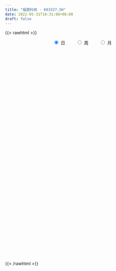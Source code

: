 ```yaml
---
title: "福蓉科技 - 603327.SH"
date: 2022-05-31T16:31:08+08:00
draft: false
---
```

{{< rawhtml >}}
    <div style="text-align: center">
        <label style="padding: 1rem;"><input style="margin-right: .5rem" type="radio" name="period" value="D" checked onclick="period_change(this)">日</label>
        <label style="padding: 1rem;"><input style="margin-right: .5rem" type="radio" name="period" value="W" onclick="period_change(this)">周</label>
        <label style="padding: 1rem;"><input style="margin-right: .5rem" type="radio" name="period" value="M" onclick="period_change(this)">月</label>
    </div>
    <div id="chart" style="height: 700px;"></div> 
    <script type="text/javascript">
        const D_v = [21353.65,15414.07,8051.07,9857.23,9819.0,14127.6,10720.0,7884.0,16680.49,10369.0,8623.0,7929.19,13516.77,10295.57,11871.5,10275.51,12721.4,11514.16,7608.8,9443.61,13171.27,12712.29,9646.25,14845.11,15224.52,17046.46,8326.01,13497.0,8322.0,11920.15,10239.54,8425.12,7919.4,6870.71,7694.0,10391.2,12201.43,16031.77,11143.05,14335.55,8197.5,10899.2,6323.5,9169.0,7304.8,10511.8,9928.0,24710.68,17674.12,12022.49,22539.0,40070.71,26735.45,16909.02,15633.3,29806.78,33204.73,27335.13,18130.0,13854.09,12484.71,17376.21,17618.0,9139.01,9916.0,16870.7,61222.13,63607.34,37564.98,35720.25,22892.0,20199.87,73213.58,38846.49,29296.07,44106.57,46552.81,34950.45,30790.3,41466.29,29833.12,19287.72,30404.69,19969.15,19787.9,18002.0,8318.55,10581.04,24588.59,14269.28,12637.25,13178.65,7721.9,10148.35,6224.0,10055.91,9107.0,4579.0,5407.16,5988.0,5606.74,5708.37,5753.0,4898.74,9872.54,4767.76,19030.68,11728.02,10285.07,9846.63,11083.17,5891.2,6866.0,10101.02,7232.49,8080.49,9849.96,9478.11,13475.68,21436.63,10766.63,9723.01,12860.0,42892.85,58987.53,28045.12,27422.43,23057.91,17146.75,12676.0,16781.41,17539.34,43352.85,24260.79,45847.34,24749.7,33639.84,17598.0,16135.34,16626.09,11920.57,43541.34,59713.85,31073.58,19523.0,10915.0,18486.48,16100.84,18189.0,10889.85,14107.82,10260.64,9354.0,54730.21,56118.94,23871.16,23314.17,15905.75,16470.94,9920.2,11747.24,9495.04,14340.0,11586.8,16326.09,13158.0,19060.93,9621.74,7059.33,13224.34,6095.0,9162.0,7082.0,8688.74,5390.0,5915.0,5075.01,6111.74,9906.71,6982.0,6572.0,5646.0,3858.17,7111.0,7504.0,6771.0,9135.84,6218.0,5225.0,5792.01,3650.0,5163.0,6056.64,7832.0,8231.0,8999.0,6296.0,5880.0,4862.0,12893.45,8454.66,8725.0,5723.23,5814.27,5566.82,5252.45,6110.0,6755.0,8155.0,6388.84,32952.66,30460.86,19834.79,9172.22,12676.0,11012.0,14299.65,10028.28,8003.0,9276.0,7458.0,7670.65,13423.25,11974.22,48588.26,113052.57,60202.93,56538.86,41802.67,27702.0,34859.13,31707.74,31128.0,17065.72,23737.72,22285.0,14873.24,15242.4,16136.0,10770.65,21993.05,32319.0,47877.79,52994.34,52308.81,53530.76,27119.0,19537.54,31898.03,30168.8]
const D_histogram = [0.0,-0.0153162393,-0.0202492902,-0.0190077854,-0.0107270648,0.0085760032,0.0197163336,0.0251114863,0.0489017982,0.0522307764,0.0545667881,0.0439082452,0.0581106383,0.0653204201,0.0727259545,0.0675748592,0.0285042816,0.0084474053,-0.0095088931,-0.0143366156,0.002113685,0.0227371724,0.021230857,0.0339643561,0.0478582294,0.0361149188,0.022237718,-0.0222944844,-0.0402593711,-0.0832967056,-0.1185431973,-0.1199852576,-0.1177592352,-0.1003188916,-0.0912588799,-0.0787839684,-0.0518795219,-0.0165848774,-0.0040090649,-0.0190866162,-0.0353466285,-0.0539675522,-0.0563765142,-0.0400730613,-0.0313114709,-0.0404284386,-0.0435886763,-0.0165850968,-0.0358708561,-0.0275557605,0.0193839361,0.0893043012,0.1072183099,0.1207084131,0.1061926935,0.1276110311,0.1446114379,0.1454966272,0.1307976778,0.1106323809,0.0821022382,0.0758028839,0.0325406785,0.0059570054,-0.0126219639,-0.0634716298,0.000364909,0.0338199117,0.0617177465,0.0430478568,0.02478876,0.0166222866,0.0764368457,0.0830151934,0.0850481842,0.1196697104,0.167524017,0.1614315238,0.1221158415,0.1409785477,0.1235204242,0.1056287697,0.0268975899,-0.031655698,-0.0954800934,-0.1481959153,-0.1717025803,-0.1727252021,-0.2166438754,-0.2610403625,-0.2900505002,-0.3168075787,-0.3164152289,-0.2817129442,-0.2413609898,-0.2328564995,-0.2174250562,-0.192859906,-0.1710762238,-0.1466825182,-0.1081956303,-0.0830680076,-0.0712706762,-0.0510537392,-0.0482010056,-0.0352116744,-0.0764581919,-0.1212824423,-0.1063725305,-0.0673250935,-0.0367402128,-0.0053209503,0.0243481878,0.0583295251,0.071401357,0.0992374795,0.1237931727,0.1472760633,0.1691580346,0.2057347156,0.2095684832,0.216451718,0.2039704794,0.2810114468,0.3054613097,0.2962465302,0.2861609056,0.2434971068,0.2031552963,0.152518906,0.1226257833,0.1057453434,0.0925594734,0.0457934833,0.0498885559,0.0083146074,0.0226014119,0.0277041918,0.0171473138,0.0043095354,-0.0016365923,0.0270465712,0.0720403801,0.0800621767,0.0509059289,0.0368738421,0.0080839397,-0.0265505564,-0.0833938715,-0.0992950442,-0.0954945391,-0.0959195741,-0.0808832486,0.0013141523,0.0555627017,0.0574141833,0.0472561106,0.0197846526,0.0122126313,-0.0080447712,-0.0185802701,-0.0396584011,-0.0629582263,-0.0658640042,-0.0990807566,-0.1206107899,-0.1755319357,-0.1976868996,-0.2040744536,-0.2546625183,-0.2620755458,-0.2873900881,-0.2772705381,-0.2231421077,-0.1667330384,-0.1127479003,-0.0749804065,-0.0651411727,-0.0642396773,-0.0726700857,-0.0499659164,-0.0464759263,-0.0289407924,0.0035642499,0.0022585676,0.0238584643,0.0145942658,0.0228135,0.0300209691,0.0323189724,0.0351747508,0.0298539606,0.0240863735,-0.011069934,-0.0615019863,-0.0919212539,-0.0869329311,-0.0642824116,-0.0698930326,-0.1253107792,-0.1302602423,-0.103658991,-0.0705659412,-0.0375306227,-0.0176648945,0.0095378496,0.0239371258,0.0339692814,0.0381081788,0.0293149992,0.0836479892,0.1413231784,0.163286122,0.1728290055,0.1800748364,0.1627544714,0.136955269,0.1253891061,0.0815829854,0.0745631197,0.0595275592,0.0477785498,0.069228971,0.0731916539,0.1615453078,0.2601413269,0.2055950113,0.0676636888,-0.01143258,-0.0826649479,-0.0742082396,-0.0154399646,0.0303356049,0.0565643535,0.0939265463,0.0965273493,0.092300282,0.0882720933,0.0703386462,0.0463839673,0.0491614477,0.0818381881,0.1288030044,0.2183438368,0.2425869404,0.2751330553,0.2639632372,0.2292060939,0.1969189078,0.1450873904]
const D_fast = [0.0,-0.0191452991,-0.0291406726,-0.0326511142,-0.0270521597,-0.005605091,0.0104643229,0.0221373471,0.0581531086,0.0745397809,0.0905174896,0.090836008,0.1195660607,0.1431059475,0.1686929705,0.18043559,0.1484910829,0.1305460578,0.1102125361,0.1018006598,0.1187793816,0.1450871621,0.148888561,0.1701131491,0.1959715797,0.1932569988,0.1849392275,0.134833404,0.1068036745,0.0429421636,-0.0219401274,-0.0533785021,-0.0805922885,-0.0882316678,-0.1019863761,-0.1092074567,-0.0952728906,-0.0641244655,-0.0525509192,-0.0724001245,-0.097496794,-0.1296096057,-0.1461126963,-0.1398275087,-0.1388937861,-0.1581178634,-0.1721752702,-0.1493179648,-0.1775714382,-0.1761452827,-0.1243596021,-0.0321131617,0.0126054244,0.056272631,0.0683050848,0.1216261801,0.1747794464,0.2120387925,0.2300392625,0.2375320609,0.2295274777,0.2421788444,0.2070518087,0.1819573869,0.1602229266,0.0935053532,0.1574331193,0.1993430999,0.2426703713,0.2347624458,0.222700539,0.2186896372,0.2976134078,0.3249455538,0.3482405907,0.4127795445,0.5025148554,0.536780243,0.5279935212,0.5821008643,0.5955228468,0.6040383848,0.5320316024,0.46556439,0.3778699713,0.2881051706,0.2216728605,0.1774689381,0.079389296,-0.0302672817,-0.1317900445,-0.2377490177,-0.3164604751,-0.3521864264,-0.3721747195,-0.4218843541,-0.4608091749,-0.4844590011,-0.5054443749,-0.5177212989,-0.5062833185,-0.5019226978,-0.5079430354,-0.5004895331,-0.5096870509,-0.5055006384,-0.5658617039,-0.6410065648,-0.6526897856,-0.630473622,-0.6090737945,-0.5789847695,-0.5432285845,-0.494664866,-0.4637426948,-0.4110972024,-0.355593216,-0.2952913096,-0.2311198296,-0.1431094698,-0.0868835813,-0.0258874171,0.0126239642,0.1599177933,0.2607329837,0.3255798367,0.3870344385,0.4052449164,0.41569193,0.4031852662,0.4039485893,0.4135044852,0.4234584836,0.3881408644,0.4047080759,0.3652127792,0.3851499367,0.3971787646,0.390908715,0.3791483204,0.3727930447,0.4082378509,0.471241755,0.4992790957,0.4828493302,0.4780357039,0.4512667863,0.4099946511,0.3323028682,0.2915779344,0.2715048047,0.2470998762,0.2419153895,0.3244413286,0.3925805534,0.4087855808,0.4104415358,0.3879162409,0.3833973775,0.3611287822,0.3459482157,0.3149554845,0.2759161027,0.2565443237,0.1985573821,0.1468746514,0.0480705217,-0.0235061671,-0.0809123345,-0.1951660288,-0.2680979428,-0.3652600071,-0.4244580916,-0.4261151881,-0.4113893784,-0.3855912154,-0.3665688232,-0.3730148826,-0.3881733066,-0.4147712364,-0.4045585462,-0.4126875377,-0.4023876018,-0.3689914971,-0.3697325375,-0.3421680246,-0.3477836567,-0.3338610476,-0.3191483362,-0.3087705898,-0.2971211237,-0.2949784237,-0.2947244175,-0.3326482084,-0.3984557574,-0.4518553384,-0.4686002484,-0.4620203318,-0.485104211,-0.5718496524,-0.609364176,-0.6086776725,-0.593226108,-0.5695734451,-0.5541239406,-0.5245367341,-0.5041531764,-0.4856287005,-0.4719627583,-0.4734271882,-0.3981822009,-0.3051762171,-0.242391743,-0.1896416081,-0.1373770681,-0.1140088152,-0.1055692004,-0.0857880868,-0.1091984612,-0.0975775469,-0.0977312176,-0.0975355896,-0.0587779256,-0.0365173293,0.0922226517,0.2558540025,0.2527064397,0.1316910394,0.0497366256,-0.0421619793,-0.0522573309,0.002650953,0.0560104238,0.0963802607,0.1572240901,0.1839567303,0.2028047336,0.2208445683,0.2204957827,0.2081370956,0.2232049379,0.2763412254,0.3555067928,0.4996335844,0.584523423,0.6858528017,0.740673793,0.7632181731,0.780160714,0.7646010442]
const D_slow = [0.0,-0.0038290598,-0.0088913824,-0.0136433287,-0.0163250949,-0.0141810941,-0.0092520107,-0.0029741392,0.0092513104,0.0223090045,0.0359507015,0.0469277628,0.0614554224,0.0777855274,0.095967016,0.1128607308,0.1199868012,0.1220986526,0.1197214293,0.1161372754,0.1166656966,0.1223499897,0.127657704,0.136148793,0.1481133503,0.15714208,0.1627015095,0.1571278884,0.1470630456,0.1262388692,0.0966030699,0.0666067555,0.0371669467,0.0120872238,-0.0107274962,-0.0304234883,-0.0433933687,-0.0475395881,-0.0485418543,-0.0533135084,-0.0621501655,-0.0756420535,-0.0897361821,-0.0997544474,-0.1075823151,-0.1176894248,-0.1285865939,-0.1327328681,-0.1417005821,-0.1485895222,-0.1437435382,-0.1214174629,-0.0946128854,-0.0644357821,-0.0378876088,-0.005984851,0.0301680085,0.0665421653,0.0992415847,0.12689968,0.1474252395,0.1663759605,0.1745111301,0.1760003815,0.1728448905,0.156976983,0.1570682103,0.1655231882,0.1809526248,0.191714589,0.197911779,0.2020673507,0.2211765621,0.2419303604,0.2631924065,0.2931098341,0.3349908383,0.3753487193,0.4058776797,0.4411223166,0.4720024226,0.4984096151,0.5051340125,0.497220088,0.4733500647,0.4363010859,0.3933754408,0.3501941403,0.2960331714,0.2307730808,0.1582604557,0.079058561,-0.0000452462,-0.0704734822,-0.1308137297,-0.1890278546,-0.2433841186,-0.2915990951,-0.3343681511,-0.3710387806,-0.3980876882,-0.4188546901,-0.4366723592,-0.449435794,-0.4614860454,-0.470288964,-0.4894035119,-0.5197241225,-0.5463172551,-0.5631485285,-0.5723335817,-0.5736638193,-0.5675767723,-0.5529943911,-0.5351440518,-0.5103346819,-0.4793863887,-0.4425673729,-0.4002778643,-0.3488441854,-0.2964520645,-0.242339135,-0.1913465152,-0.1210936535,-0.0447283261,0.0293333065,0.1008735329,0.1617478096,0.2125366337,0.2506663602,0.281322806,0.3077591418,0.3308990102,0.342347381,0.35481952,0.3568981718,0.3625485248,0.3694745728,0.3737614012,0.3748387851,0.374429637,0.3811912798,0.3992013748,0.419216919,0.4319434012,0.4411618617,0.4431828467,0.4365452076,0.4156967397,0.3908729786,0.3669993439,0.3430194503,0.3227986382,0.3231271763,0.3370178517,0.3513713975,0.3631854252,0.3681315883,0.3711847461,0.3691735533,0.3645284858,0.3546138855,0.338874329,0.3224083279,0.2976381388,0.2674854413,0.2236024574,0.1741807325,0.1231621191,0.0594964895,-0.0060223969,-0.077869919,-0.1471875535,-0.2029730804,-0.24465634,-0.2728433151,-0.2915884167,-0.3078737099,-0.3239336292,-0.3421011507,-0.3545926298,-0.3662116113,-0.3734468094,-0.372555747,-0.3719911051,-0.366026489,-0.3623779225,-0.3566745475,-0.3491693053,-0.3410895622,-0.3322958745,-0.3248323843,-0.318810791,-0.3215782745,-0.336953771,-0.3599340845,-0.3816673173,-0.3977379202,-0.4152111783,-0.4465388731,-0.4791039337,-0.5050186815,-0.5226601668,-0.5320428224,-0.5364590461,-0.5340745837,-0.5280903022,-0.5195979819,-0.5100709372,-0.5027421874,-0.4818301901,-0.4464993955,-0.405677865,-0.3624706136,-0.3174519045,-0.2767632867,-0.2425244694,-0.2111771929,-0.1907814465,-0.1721406666,-0.1572587768,-0.1453141394,-0.1280068966,-0.1097089831,-0.0693226562,-0.0042873244,0.0471114284,0.0640273506,0.0611692056,0.0405029686,0.0219509087,0.0180909176,0.0256748188,0.0398159072,0.0632975438,0.0874293811,0.1105044516,0.1325724749,0.1501571365,0.1617531283,0.1740434902,0.1945030373,0.2267037884,0.2812897476,0.3419364826,0.4107197465,0.4767105558,0.5340120792,0.5832418062,0.6195136538]
const D_data = [['2021-05-20', 14.22, 14.7, 14.17, 14.75],['2021-05-21', 14.81, 14.46, 14.36, 14.81],['2021-05-24', 14.38, 14.52, 14.28, 14.55],['2021-05-25', 14.6, 14.57, 14.42, 14.64],['2021-05-26', 14.61, 14.67, 14.5, 14.7],['2021-05-27', 14.61, 14.88, 14.61, 14.98],['2021-05-28', 14.88, 14.87, 14.73, 14.97],['2021-05-31', 14.78, 14.86, 14.78, 14.99],['2021-06-01', 14.86, 15.2, 14.83, 15.39],['2021-06-02', 15.13, 15.06, 14.83, 15.29],['2021-06-03', 15.05, 15.11, 15.05, 15.28],['2021-06-04', 15.15, 14.97, 14.95, 15.25],['2021-06-07', 14.96, 15.34, 14.96, 15.36],['2021-06-08', 15.34, 15.37, 15.23, 15.45],['2021-06-09', 15.36, 15.48, 15.3, 15.66],['2021-06-10', 15.49, 15.4, 15.25, 15.53],['2021-06-11', 15.41, 14.91, 14.9, 15.43],['2021-06-15', 14.91, 15.02, 14.6, 15.09],['2021-06-16', 15.02, 14.96, 14.9, 15.2],['2021-06-17', 14.93, 15.07, 14.73, 15.1],['2021-06-18', 15.08, 15.38, 15.01, 15.38],['2021-06-21', 15.28, 15.56, 15.2, 15.56],['2021-06-22', 15.6, 15.37, 15.36, 15.69],['2021-06-23', 15.36, 15.62, 15.25, 15.69],['2021-06-24', 15.62, 15.76, 15.42, 15.8],['2021-06-25', 15.86, 15.5, 15.33, 15.86],['2021-06-28', 15.47, 15.45, 15.32, 15.59],['2021-06-29', 15.45, 14.93, 14.9, 15.54],['2021-06-30', 14.93, 15.09, 14.9, 15.25],['2021-07-01', 15.16, 14.58, 14.58, 15.16],['2021-07-02', 14.52, 14.4, 14.31, 14.64],['2021-07-05', 14.4, 14.64, 14.38, 14.67],['2021-07-06', 14.7, 14.6, 14.41, 14.8],['2021-07-07', 14.6, 14.76, 14.5, 14.83],['2021-07-08', 14.75, 14.65, 14.61, 14.84],['2021-07-09', 14.55, 14.68, 14.4, 14.77],['2021-07-12', 14.7, 14.91, 14.7, 14.96],['2021-07-13', 14.9, 15.15, 14.81, 15.31],['2021-07-14', 15.15, 14.98, 14.95, 15.25],['2021-07-15', 15.0, 14.61, 14.46, 15.0],['2021-07-16', 14.47, 14.48, 14.44, 14.65],['2021-07-19', 14.45, 14.31, 14.03, 14.45],['2021-07-20', 14.2, 14.4, 14.17, 14.42],['2021-07-21', 14.2, 14.62, 14.2, 14.74],['2021-07-22', 14.59, 14.55, 14.4, 14.65],['2021-07-23', 14.4, 14.28, 14.26, 14.65],['2021-07-26', 14.16, 14.27, 14.0, 14.5],['2021-07-27', 14.27, 14.67, 14.25, 15.15],['2021-07-28', 14.55, 14.07, 13.67, 14.7],['2021-07-29', 14.21, 14.34, 14.06, 14.51],['2021-07-30', 14.32, 14.95, 14.2, 14.99],['2021-08-02', 14.89, 15.58, 14.89, 15.64],['2021-08-03', 15.56, 15.23, 15.08, 15.56],['2021-08-04', 15.23, 15.34, 15.12, 15.45],['2021-08-05', 15.35, 15.07, 15.0, 15.36],['2021-08-06', 15.03, 15.63, 14.9, 15.72],['2021-08-09', 15.59, 15.79, 15.51, 16.18],['2021-08-10', 15.66, 15.76, 15.58, 15.93],['2021-08-11', 15.73, 15.65, 15.42, 15.77],['2021-08-12', 15.63, 15.6, 15.5, 15.87],['2021-08-13', 15.55, 15.46, 15.31, 15.55],['2021-08-16', 15.48, 15.73, 15.4, 15.84],['2021-08-17', 15.8, 15.2, 15.13, 15.8],['2021-08-18', 15.2, 15.26, 15.08, 15.33],['2021-08-19', 15.26, 15.26, 15.17, 15.4],['2021-08-20', 15.26, 14.66, 14.52, 15.26],['2021-08-23', 14.65, 16.13, 14.62, 16.13],['2021-08-24', 16.3, 16.05, 15.89, 16.55],['2021-08-25', 16.16, 16.21, 15.88, 16.3],['2021-08-26', 16.06, 15.72, 15.58, 16.06],['2021-08-27', 15.82, 15.68, 15.57, 15.84],['2021-08-30', 15.69, 15.78, 15.55, 15.81],['2021-08-31', 15.89, 16.84, 15.83, 16.9],['2021-09-01', 16.89, 16.45, 16.38, 16.89],['2021-09-02', 16.45, 16.52, 16.3, 16.85],['2021-09-03', 16.42, 17.15, 16.22, 17.3],['2021-09-06', 17.14, 17.7, 16.91, 17.95],['2021-09-07', 17.51, 17.32, 17.13, 17.51],['2021-09-08', 17.32, 16.95, 16.85, 17.51],['2021-09-09', 16.91, 17.79, 16.79, 17.88],['2021-09-10', 17.7, 17.51, 17.04, 17.76],['2021-09-13', 17.41, 17.57, 17.18, 17.69],['2021-09-14', 17.48, 16.67, 16.61, 17.48],['2021-09-15', 16.58, 16.62, 16.38, 16.97],['2021-09-16', 16.6, 16.24, 16.16, 16.87],['2021-09-17', 16.24, 16.03, 15.74, 16.37],['2021-09-22', 15.95, 16.12, 15.82, 16.2],['2021-09-23', 16.08, 16.25, 16.08, 16.35],['2021-09-24', 16.17, 15.48, 15.48, 16.35],['2021-09-27', 15.51, 15.08, 14.9, 15.67],['2021-09-28', 15.0, 14.88, 14.68, 15.16],['2021-09-29', 14.78, 14.53, 14.45, 14.78],['2021-09-30', 14.49, 14.55, 14.49, 14.72],['2021-10-08', 14.55, 14.83, 14.55, 14.89],['2021-10-11', 14.84, 14.88, 14.71, 14.98],['2021-10-12', 14.85, 14.4, 14.23, 14.97],['2021-10-13', 14.4, 14.34, 14.17, 14.49],['2021-10-14', 14.28, 14.36, 14.27, 14.44],['2021-10-15', 14.36, 14.26, 14.23, 14.39],['2021-10-18', 14.19, 14.24, 13.96, 14.24],['2021-10-19', 14.18, 14.43, 14.18, 14.43],['2021-10-20', 14.43, 14.3, 14.3, 14.43],['2021-10-21', 14.32, 14.11, 14.1, 14.34],['2021-10-22', 14.07, 14.19, 14.0, 14.2],['2021-10-25', 14.2, 13.93, 13.77, 14.2],['2021-10-26', 13.92, 14.0, 13.79, 14.09],['2021-10-27', 13.9, 13.13, 13.11, 14.01],['2021-10-28', 13.15, 12.7, 12.61, 13.15],['2021-10-29', 12.74, 13.2, 12.59, 13.2],['2021-11-01', 13.2, 13.5, 13.07, 13.61],['2021-11-02', 13.52, 13.46, 13.28, 13.72],['2021-11-03', 13.32, 13.54, 13.32, 13.63],['2021-11-04', 13.54, 13.61, 13.47, 13.69],['2021-11-05', 13.61, 13.79, 13.6, 13.98],['2021-11-08', 13.77, 13.63, 13.4, 13.8],['2021-11-09', 13.63, 13.92, 13.62, 13.98],['2021-11-10', 13.8, 14.04, 13.77, 14.11],['2021-11-11', 14.08, 14.2, 14.01, 14.28],['2021-11-12', 14.22, 14.37, 14.1, 14.45],['2021-11-15', 14.47, 14.81, 14.43, 14.99],['2021-11-16', 14.82, 14.63, 14.58, 14.84],['2021-11-17', 14.63, 14.83, 14.5, 14.89],['2021-11-18', 14.71, 14.71, 14.55, 15.28],['2021-11-19', 14.65, 16.18, 14.65, 16.18],['2021-11-22', 16.4, 16.02, 15.73, 16.55],['2021-11-23', 15.9, 15.88, 15.72, 16.12],['2021-11-24', 15.83, 16.06, 15.76, 16.16],['2021-11-25', 16.01, 15.74, 15.55, 16.03],['2021-11-26', 15.76, 15.75, 15.52, 15.92],['2021-11-29', 15.46, 15.55, 15.4, 15.74],['2021-11-30', 15.56, 15.74, 15.56, 16.17],['2021-12-01', 15.77, 15.91, 15.63, 16.1],['2021-12-02', 16.31, 16.0, 15.82, 17.3],['2021-12-03', 15.65, 15.52, 15.45, 15.95],['2021-12-06', 15.58, 16.13, 15.15, 16.5],['2021-12-07', 16.16, 15.53, 15.47, 16.2],['2021-12-08', 15.52, 16.22, 15.39, 16.28],['2021-12-09', 16.48, 16.23, 15.88, 16.58],['2021-12-10', 16.22, 16.09, 16.0, 16.44],['2021-12-13', 15.96, 16.06, 15.96, 16.36],['2021-12-14', 16.03, 16.15, 15.86, 16.15],['2021-12-15', 16.3, 16.71, 16.15, 16.94],['2021-12-16', 16.8, 17.21, 16.74, 18.36],['2021-12-17', 16.96, 17.01, 16.72, 17.34],['2021-12-20', 16.97, 16.6, 16.5, 17.0],['2021-12-21', 16.59, 16.77, 16.52, 16.82],['2021-12-22', 16.85, 16.55, 16.39, 16.85],['2021-12-23', 16.67, 16.36, 16.26, 16.67],['2021-12-24', 16.41, 15.85, 15.85, 16.5],['2021-12-27', 15.99, 16.15, 15.55, 16.16],['2021-12-28', 16.26, 16.34, 16.11, 16.43],['2021-12-29', 16.35, 16.27, 16.13, 16.56],['2021-12-30', 16.4, 16.48, 16.3, 16.67],['2021-12-31', 16.5, 17.6, 16.5, 17.86],['2022-01-04', 19.17, 17.69, 17.49, 19.17],['2022-01-05', 17.83, 17.28, 17.2, 18.09],['2022-01-06', 17.19, 17.2, 16.99, 17.44],['2022-01-07', 17.23, 16.96, 16.96, 17.62],['2022-01-10', 16.84, 17.18, 16.58, 17.27],['2022-01-11', 17.18, 17.0, 16.93, 17.42],['2022-01-12', 16.88, 17.08, 16.88, 17.32],['2022-01-13', 17.22, 16.89, 16.88, 17.29],['2022-01-14', 16.89, 16.75, 16.63, 17.17],['2022-01-17', 16.8, 16.93, 16.62, 17.08],['2022-01-18', 16.93, 16.43, 16.41, 17.09],['2022-01-19', 16.5, 16.38, 16.1, 16.67],['2022-01-20', 16.43, 15.67, 15.67, 16.49],['2022-01-21', 15.7, 15.75, 15.55, 15.97],['2022-01-24', 15.65, 15.73, 15.5, 15.85],['2022-01-25', 15.77, 14.85, 14.65, 15.77],['2022-01-26', 14.98, 15.03, 14.84, 15.1],['2022-01-27', 15.0, 14.49, 14.4, 15.3],['2022-01-28', 14.6, 14.65, 14.5, 14.89],['2022-02-07', 14.76, 15.15, 14.76, 15.27],['2022-02-08', 15.1, 15.29, 15.04, 15.43],['2022-02-09', 15.33, 15.41, 15.27, 15.75],['2022-02-10', 15.35, 15.34, 15.26, 15.53],['2022-02-11', 15.29, 15.02, 14.96, 15.3],['2022-02-14', 15.09, 14.84, 14.6, 15.22],['2022-02-15', 14.9, 14.6, 14.47, 14.9],['2022-02-16', 14.66, 14.93, 14.66, 14.95],['2022-02-17', 14.9, 14.67, 14.61, 14.96],['2022-02-18', 14.7, 14.82, 14.5, 14.84],['2022-02-21', 14.91, 15.08, 14.82, 15.08],['2022-02-22', 15.0, 14.69, 14.64, 15.0],['2022-02-23', 14.75, 14.99, 14.75, 15.13],['2022-02-24', 15.05, 14.6, 14.45, 15.14],['2022-02-25', 14.8, 14.78, 14.67, 15.09],['2022-02-28', 14.95, 14.78, 14.55, 15.08],['2022-03-01', 14.91, 14.72, 14.61, 14.93],['2022-03-02', 14.72, 14.72, 14.56, 14.77],['2022-03-03', 14.71, 14.59, 14.55, 14.77],['2022-03-04', 14.6, 14.53, 14.47, 14.69],['2022-03-07', 14.52, 14.01, 13.89, 14.6],['2022-03-08', 13.98, 13.51, 13.51, 14.2],['2022-03-09', 13.56, 13.43, 12.85, 13.77],['2022-03-10', 13.57, 13.68, 13.57, 14.07],['2022-03-11', 13.57, 13.86, 13.18, 13.88],['2022-03-14', 13.8, 13.44, 13.42, 13.8],['2022-03-15', 13.5, 12.51, 12.51, 13.57],['2022-03-16', 12.66, 12.81, 12.25, 12.87],['2022-03-17', 12.99, 13.1, 12.71, 13.3],['2022-03-18', 13.02, 13.2, 13.02, 13.25],['2022-03-21', 13.22, 13.26, 13.09, 13.54],['2022-03-22', 13.13, 13.14, 13.01, 13.29],['2022-03-23', 13.27, 13.28, 13.16, 13.32],['2022-03-24', 13.25, 13.17, 13.05, 13.36],['2022-03-25', 13.16, 13.13, 13.05, 13.36],['2022-03-28', 13.13, 13.05, 12.69, 13.2],['2022-03-29', 13.25, 12.83, 12.8, 13.25],['2022-03-30', 13.27, 13.72, 13.27, 14.11],['2022-03-31', 13.54, 14.09, 13.54, 14.46],['2022-04-01', 13.92, 13.92, 13.8, 14.27],['2022-04-06', 13.89, 13.93, 13.78, 14.05],['2022-04-07', 13.92, 14.04, 13.82, 14.09],['2022-04-08', 14.01, 13.8, 13.58, 14.03],['2022-04-11', 13.78, 13.66, 13.58, 14.07],['2022-04-12', 13.67, 13.81, 13.44, 13.85],['2022-04-13', 13.74, 13.31, 13.31, 13.81],['2022-04-14', 13.42, 13.67, 13.34, 13.8],['2022-04-15', 13.57, 13.54, 13.45, 13.75],['2022-04-18', 13.51, 13.53, 12.96, 13.81],['2022-04-19', 13.53, 14.0, 13.53, 14.0],['2022-04-20', 14.0, 13.89, 13.8, 14.25],['2022-04-21', 14.47, 15.28, 14.47, 15.28],['2022-04-22', 15.96, 16.08, 15.53, 16.8],['2022-04-25', 15.57, 14.47, 14.47, 15.75],['2022-04-26', 14.31, 13.02, 13.02, 14.47],['2022-04-27', 12.5, 13.2, 12.07, 13.29],['2022-04-28', 13.31, 12.86, 12.65, 13.33],['2022-04-29', 12.98, 13.63, 12.91, 13.83],['2022-05-05', 13.8, 14.41, 13.72, 14.58],['2022-05-06', 14.06, 14.54, 13.93, 14.68],['2022-05-09', 14.54, 14.53, 14.32, 14.75],['2022-05-10', 14.22, 14.91, 14.11, 14.95],['2022-05-11', 14.82, 14.67, 14.61, 15.07],['2022-05-12', 14.45, 14.67, 14.45, 14.83],['2022-05-13', 14.75, 14.74, 14.53, 14.85],['2022-05-16', 14.71, 14.59, 14.4, 14.84],['2022-05-17', 14.55, 14.47, 14.22, 14.65],['2022-05-18', 14.5, 14.81, 14.37, 14.95],['2022-05-19', 14.74, 15.36, 14.6, 15.56],['2022-05-20', 15.4, 15.87, 15.26, 15.95],['2022-05-23', 16.09, 16.95, 15.58, 17.15],['2022-05-24', 16.61, 16.67, 16.5, 17.07],['2022-05-25', 16.56, 17.19, 16.51, 17.48],['2022-05-26', 17.12, 16.98, 16.68, 17.29],['2022-05-27', 17.06, 16.83, 16.66, 17.17],['2022-05-30', 18.42, 16.93, 16.56, 18.42],['2022-05-31', 16.93, 16.68, 16.43, 16.93]]
const W_v = [679.9,9688.16,715625.02,1393880.5900000001,1132122.8300000001,926631.22,768028.5599999999,500644.45,382257.96,502651.2500000001,799101.7899999999,1225392.1400000001,920391.37,842904.98,664801.72,680846.96,575144.49,667301.33,429874.53,42201.49,158575.96,215843.7,283913.72,207552.56,164153.17,170606.77,238085.29,114181.72,164028.77,170656.08,271509.72,439431.79,439087.25,450874.58,468602.58,316195.87,277464.2,396323.48,455620.09,405161.57,241024.65,190783.88,166719.56,155248.1,86442.81,115783.01,79265.68,108738.56,100449.59,107711.88,138260.55,141352.12,128928.9,145043.47,174203.48,226130.81,78271.48,183330.96,372877.39,279918.66,189289.2,182722.94,170930.95,108609.75,428847.88,205285.84,160652.17,128900.36,61583.19,72255.19,25688.75,11762.14,58690.39,60762.18,61190.7,66856.62,81003.08,65900.4,58177.89,64474.84,73008.81,81834.61,118939.98,62178.9,95748.91,104072.22,65512.29,63345.44,68324.37,46052.27,45326.97,70098.27,60980.37,61765.23,38991.98,83441.04,47835.04,39731.04,97037.99,69043.87,51459.56,19936.43,44411.3,60050.72,52574.9,51485.68,58680.75,41737.84,69474.63,52304.7,41300.43,61909.3,44208.3,86874.29,129155.26,105008.66,70919.92,221006.7,205662.58,183592.97,107451.46,43488.18,47807.08,10148.35,35373.07,27954.85,55684.07,43788.02,48116.73,97679.12,154659.74,114610.39,137970.22,162875.43,83214.32,99342.52,119210.02,61973.42,69753.56,42622.67,31180.49,32964.88,36739.84,25886.65,37238.0,40658.34,29498.54,97792.15,32860.22,49064.93,194708.95,221105.59,62835.74,93204.08,129096.49,205490.45,62066.83]
const W_histogram = [0.0,0.5047339031,0.9911763184,1.4075070275,1.8030426769,1.6226088582,1.5385282368,1.1049147499,0.7560006533,0.53357808,0.5732403159,0.4445065422,0.5742777659,0.5459841654,0.4083529967,0.4555900507,0.5021249255,0.4674164355,0.1230704607,-0.1893872438,-0.3878210422,-0.6147029943,-0.6990916229,-0.7987342823,-0.8730886067,-0.9423869078,-0.918100584,-0.9517176515,-0.8706601263,-0.802156789,-0.687067974,-0.3656223917,-0.1501631686,0.0978775983,0.2320328023,0.3026827476,0.1913721739,0.1067110096,0.2239540808,-0.0763884434,-0.132631531,-0.3254672851,-0.5442583523,-0.667141632,-0.7695191598,-0.7747040173,-0.7570869603,-0.6934819347,-0.6855968916,-0.5527148212,-0.4718992814,-0.5033963435,-0.4421356544,-0.3367844325,-0.21417554,-0.0829493704,-0.0197717508,0.0617583139,0.4012055811,0.3632195445,0.3206958457,0.3991200493,0.3548999142,0.2752549815,0.2917685881,0.2534519196,0.1547516746,-0.0643345068,-0.1719057386,-0.2859201493,-0.3730044691,-0.3697837888,-0.3198942009,-0.3237582694,-0.3017188021,-0.2246058683,-0.170155928,-0.090576679,-0.0809561451,-0.0343791729,-0.1030356383,-0.2332174848,-0.4476388295,-0.5553464015,-0.6092244396,-0.6126738939,-0.5710747512,-0.5938506316,-0.6619075046,-0.6072673003,-0.4116879761,-0.3030556115,-0.1734306603,-0.1356397421,-0.0859429786,-0.0112310018,0.0290970188,0.0987323226,0.0412181304,0.0398368085,-0.0123040052,-0.0505301011,-0.0357960198,-0.0121708597,0.0470869816,0.1056815067,0.1503369604,0.217395475,0.2721488055,0.2378413928,0.2370371705,0.2261015231,0.2088736283,0.2436502918,0.3092822032,0.3358631218,0.295603591,0.3310346402,0.4400131783,0.5175365366,0.4526764233,0.3602918688,0.2304265886,0.1605710526,0.0773794162,0.021922482,-0.0720059505,-0.0841276642,-0.0447855039,0.1033486364,0.1687189261,0.1911666075,0.2361529085,0.3147056655,0.276721343,0.3527637354,0.3429613594,0.3065269195,0.2041953802,0.059078035,-0.0115720183,-0.0681935166,-0.1026877429,-0.1346724427,-0.1899040022,-0.255739907,-0.2865358785,-0.2382188588,-0.2003793321,-0.1795682734,0.0085774526,-0.026727296,0.0142525276,0.0555547874,0.1541178179,0.2722036849,0.324877817]
const W_fast = [0.0,0.6309173789,1.3651538738,2.1333613398,2.9796576583,3.2048760542,3.505427492,3.3480426926,3.1881287593,3.099100706,3.2820730209,3.2644658827,3.5378065479,3.6460089888,3.6104660693,3.7716006359,3.9436667421,4.025812361,3.7122340013,3.3524294859,3.0570404269,2.6764827263,2.4173211919,2.1179949619,1.8253684858,1.5204734578,1.3152346357,1.0436881553,0.9070806489,0.775044789,0.7183666105,0.9484065948,1.1263250258,1.3988351923,1.5909985969,1.737319229,1.6738516989,1.6158682869,1.7890998783,1.4696602433,1.3802592729,1.1060566976,0.7512010423,0.4615323546,0.1667750369,-0.032085825,-0.203740508,-0.3135059661,-0.4770201459,-0.4823167808,-0.5194760614,-0.6768222093,-0.7260954339,-0.70494032,-0.6358753126,-0.5253864856,-0.4671518036,-0.3701821604,0.069566502,0.1223853515,0.1600356142,0.3382398301,0.3827446735,0.3719134862,0.4613692399,0.4864155513,0.4264032249,0.1912334167,0.0406857503,-0.1448086977,-0.3251441348,-0.4143694016,-0.444453364,-0.5292569998,-0.582647233,-0.5616857664,-0.549774808,-0.4928397288,-0.5034582311,-0.4654760522,-0.5598914272,-0.7483776448,-1.0747086969,-1.3212528693,-1.5274370173,-1.684054945,-1.7852244902,-1.9564630285,-2.1899967776,-2.2871733983,-2.1945160682,-2.1616476064,-2.0753803204,-2.0714993377,-2.0432883188,-1.9713840925,-1.9237818172,-1.8294634327,-1.8766730923,-1.8680952121,-1.9233120271,-1.9741706482,-1.968385572,-1.9478031268,-1.8767735401,-1.7917586383,-1.7095189445,-1.5881115611,-1.4653210292,-1.4401680937,-1.3817130235,-1.3361232901,-1.3011327778,-1.2054435413,-1.0624910792,-0.9519443801,-0.9183030132,-0.8001133039,-0.5811314712,-0.3742239787,-0.3259149863,-0.3282265736,-0.4004852066,-0.4301979795,-0.4940447618,-0.5440210755,-0.6559509956,-0.6891046254,-0.660958841,-0.4869875417,-0.3794375204,-0.3091981872,-0.2051736591,-0.0479444857,-0.0167484725,0.1474848538,0.2234228176,0.2636201076,0.2123374134,0.081989577,0.0084465191,-0.0652233584,-0.1253895204,-0.1910423309,-0.2937498909,-0.4235207724,-0.5259507136,-0.5371884086,-0.5494437149,-0.5735247245,-0.3832346355,-0.425221208,-0.3806782525,-0.3254872959,-0.1883948108,-0.0022580227,0.1316355637]
const W_slow = [0.0,0.1261834758,0.3739775554,0.7258543123,1.1766149815,1.582267196,1.9668992552,2.2431279427,2.432128106,2.565522626,2.708832705,2.8199593405,2.963528782,3.1000248234,3.2021130726,3.3160105852,3.4415418166,3.5583959255,3.5891635406,3.5418167297,3.4448614691,3.2911857206,3.1164128148,2.9167292442,2.6984570926,2.4628603656,2.2333352196,1.9954058067,1.7777407752,1.5772015779,1.4054345845,1.3140289865,1.2764881944,1.300957594,1.3589657945,1.4346364814,1.4824795249,1.5091572773,1.5651457975,1.5460486867,1.5128908039,1.4315239827,1.2954593946,1.1286739866,0.9362941967,0.7426181923,0.5533464523,0.3799759686,0.2085767457,0.0703980404,-0.0475767799,-0.1734258658,-0.2839597794,-0.3681558875,-0.4216997725,-0.4424371152,-0.4473800528,-0.4319404744,-0.3316390791,-0.240834193,-0.1606602315,-0.0608802192,0.0278447593,0.0966585047,0.1696006517,0.2329636316,0.2716515503,0.2555679236,0.2125914889,0.1411114516,0.0478603343,-0.0445856129,-0.1245591631,-0.2054987304,-0.280928431,-0.337079898,-0.37961888,-0.4022630498,-0.4225020861,-0.4310968793,-0.4568557889,-0.51516016,-0.6270698674,-0.7659064678,-0.9182125777,-1.0713810512,-1.214149739,-1.3626123969,-1.528089273,-1.6799060981,-1.7828280921,-1.858591995,-1.90194966,-1.9358595956,-1.9573453402,-1.9601530907,-1.952878836,-1.9281957553,-1.9178912227,-1.9079320206,-1.9110080219,-1.9236405472,-1.9325895521,-1.9356322671,-1.9238605217,-1.897440145,-1.8598559049,-1.8055070361,-1.7374698348,-1.6780094865,-1.6187501939,-1.5622248132,-1.5100064061,-1.4490938331,-1.3717732823,-1.2878075019,-1.2139066041,-1.1311479441,-1.0211446495,-0.8917605154,-0.7785914095,-0.6885184424,-0.6309117952,-0.5907690321,-0.571424178,-0.5659435575,-0.5839450451,-0.6049769612,-0.6161733372,-0.5903361781,-0.5481564465,-0.5003647947,-0.4413265676,-0.3626501512,-0.2934698154,-0.2052788816,-0.1195385417,-0.0429068119,0.0081420332,0.0229115419,0.0200185374,0.0029701582,-0.0227017775,-0.0563698882,-0.1038458887,-0.1677808655,-0.2394148351,-0.2989695498,-0.3490643828,-0.3939564512,-0.391812088,-0.398493912,-0.3949307801,-0.3810420833,-0.3425126288,-0.2744617076,-0.1932422533]
const W_data = [['2019-05-24', 9.8161, 12.9622, 9.8161, 12.9622],['2019-05-31', 14.2594, 20.8712, 14.2594, 20.8712],['2019-06-06', 22.9622, 23.969, 22.9622, 27.7638],['2019-06-14', 24.9371, 26.5828, 24.395, 28.3446],['2019-06-21', 26.1181, 29.9516, 24.2788, 29.9516],['2019-06-28', 31.365, 24.8887, 24.5111, 32.4879],['2019-07-05', 26.0891, 26.9022, 25.1404, 27.88],['2019-07-12', 26.544, 22.4782, 22.304, 26.7183],['2019-07-19', 22.5557, 22.4976, 22.4105, 24.182],['2019-07-26', 22.4976, 23.4076, 19.9419, 25.0242],['2019-08-02', 23.4076, 27.0184, 23.3688, 27.0184],['2019-08-09', 29.0416, 25.4695, 25.2953, 35.9632],['2019-08-16', 25.9148, 29.5353, 25.1888, 30.029],['2019-08-23', 29.3804, 28.7125, 27.6186, 30.5615],['2019-08-30', 27.6864, 27.7251, 27.2023, 30.9777],['2019-09-06', 27.5895, 30.6099, 27.2604, 30.9584],['2019-09-12', 30.7938, 31.7231, 29.5353, 31.9264],['2019-09-20', 31.2972, 31.6263, 30.3969, 32.9138],['2019-09-27', 30.9777, 27.4637, 26.4279, 32.6331],['2019-09-30', 27.5702, 26.5634, 26.5344, 28.0348],['2019-10-11', 26.6215, 26.8732, 25.2856, 27.3959],['2019-10-18', 27.2991, 25.4405, 25.1791, 28.2672],['2019-10-25', 25.4405, 26.3117, 23.727, 27.2991],['2019-11-01', 25.7502, 25.4501, 24.9855, 26.9603],['2019-11-08', 25.6728, 25.0242, 24.2014, 25.8761],['2019-11-15', 24.7822, 24.3369, 23.8238, 25.1694],['2019-11-22', 24.3853, 24.9758, 24.1917, 26.7667],['2019-11-29', 24.5886, 23.7754, 23.4269, 24.666],['2019-12-06', 23.8141, 24.879, 23.8141, 24.9274],['2019-12-13', 24.9274, 24.6951, 23.9206, 24.9564],['2019-12-20', 24.8596, 25.3921, 24.8596, 26.7183],['2019-12-27', 25.4308, 28.9351, 24.7628, 30.0097],['2020-01-03', 28.0736, 29.0416, 26.0407, 30.484],['2020-01-10', 29.1868, 30.8712, 28.9642, 31.7425],['2020-01-17', 30.4937, 30.8035, 30.3485, 34.6563],['2020-01-23', 30.8035, 30.9777, 29.8935, 33.8819],['2020-02-07', 27.88, 28.9932, 25.5566, 29.2449],['2020-02-14', 28.6254, 29.1288, 27.696, 29.8742],['2020-02-21', 29.303, 32.1007, 28.9642, 32.817],['2020-02-28', 31.6941, 26.6505, 26.3988, 33.3495],['2020-03-06', 27.0958, 28.8771, 27.0378, 29.9903],['2020-03-13', 28.0736, 26.515, 25.4114, 28.9642],['2020-03-20', 26.8732, 24.9177, 23.6205, 27.0184],['2020-03-27', 24.1626, 24.879, 23.9109, 26.3795],['2020-04-03', 24.7241, 24.0949, 23.6205, 24.7241],['2020-04-10', 24.6176, 24.5208, 24.3756, 26.1375],['2020-04-17', 24.5499, 24.3175, 23.8141, 25.15],['2020-04-24', 24.2788, 24.5983, 23.9593, 25.1113],['2020-04-30', 24.5499, 23.5818, 21.5876, 24.7725],['2020-05-08', 23.2623, 25.0532, 23.1171, 25.3146],['2020-05-15', 25.4405, 24.5705, 24.4825, 25.7793],['2020-05-22', 24.5705, 22.8888, 22.7812, 25.0593],['2020-05-29', 22.8106, 23.7198, 22.175, 24.7758],['2020-06-05', 23.3483, 24.3652, 22.9865, 24.9909],['2020-06-12', 24.6389, 24.9225, 24.15, 25.4798],['2020-06-19', 24.9322, 25.5384, 24.4336, 26.0957],['2020-06-24', 25.6753, 25.1082, 24.9811, 25.8122],['2020-07-03', 24.9811, 25.6851, 24.2967, 25.91],['2020-07-10', 25.7438, 30.1924, 25.7438, 31.1213],['2020-07-17', 30.5542, 26.5455, 26.3108, 30.8866],['2020-07-24', 26.8975, 26.5162, 26.2522, 28.8432],['2020-07-31', 27.005, 28.4032, 25.7926, 28.6476],['2020-08-07', 28.6574, 27.2592, 26.6726, 28.8432],['2020-08-14', 27.1615, 26.741, 25.8611, 27.4939],['2020-08-21', 26.741, 28.0219, 26.6139, 30.3196],['2020-08-28', 28.061, 27.5232, 27.0344, 28.8432],['2020-09-04', 27.7286, 26.5944, 26.1251, 27.9828],['2020-09-11', 26.5357, 24.2967, 23.6123, 26.8877],['2020-09-18', 24.3456, 24.7465, 23.7981, 24.9127],['2020-09-25', 24.7465, 23.9056, 23.0452, 25.0105],['2020-09-30', 23.8567, 23.4461, 23.231, 23.9838],['2020-10-09', 23.9056, 24.0523, 23.7394, 24.2283],['2020-10-16', 24.0816, 24.4923, 24.0816, 24.9616],['2020-10-23', 24.6487, 23.6612, 23.6221, 24.9322],['2020-10-30', 23.671, 23.7492, 23.2701, 24.4923],['2020-11-06', 23.7101, 24.4531, 23.3874, 24.7758],['2020-11-13', 24.6585, 24.3163, 23.8958, 25.2842],['2020-11-20', 24.3652, 24.8345, 23.9741, 25.2256],['2020-11-27', 24.8247, 24.0718, 23.7785, 25.0007],['2020-12-04', 24.0425, 24.5803, 23.8176, 24.7758],['2020-12-11', 24.6976, 22.9572, 22.5955, 24.7269],['2020-12-18', 22.8497, 21.4417, 20.9333, 22.9474],['2020-12-25', 21.4613, 19.0952, 18.5672, 21.8915],['2020-12-31', 19.0658, 19.0561, 18.1859, 19.2027],['2021-01-08', 19.0561, 18.7041, 18.1859, 20.0045],['2021-01-15', 18.7921, 18.5476, 17.433, 18.9583],['2021-01-22', 18.5085, 18.577, 18.1272, 19.0463],['2021-01-29', 18.489, 17.169, 16.9246, 18.577],['2021-02-05', 17.2179, 15.6438, 15.5949, 17.6872],['2021-02-10', 15.6438, 16.4064, 15.3504, 17.2668],['2021-02-19', 16.6313, 18.1956, 16.5824, 18.2152],['2021-02-26', 18.1956, 17.3841, 16.9246, 18.3325],['2021-03-05', 17.3743, 17.8339, 17.3255, 18.0588],['2021-03-12', 17.9512, 16.7388, 15.9957, 18.1468],['2021-03-19', 16.7388, 16.7584, 16.3379, 16.9148],['2021-03-26', 16.7682, 17.0908, 16.6899, 17.7361],['2021-04-02', 17.1299, 16.6997, 16.6019, 17.1592],['2021-04-09', 16.7095, 17.1397, 16.7095, 17.2668],['2021-04-16', 17.1984, 15.3602, 15.1353, 17.2375],['2021-04-23', 15.3504, 15.6633, 15.2527, 16.3379],['2021-04-30', 15.6438, 14.62, 14.45, 15.8686],['2021-05-07', 14.62, 14.25, 14.15, 14.84],['2021-05-14', 14.24, 14.54, 14.07, 14.66],['2021-05-21', 14.49, 14.46, 14.15, 14.81],['2021-05-28', 14.38, 14.87, 14.28, 14.98],['2021-06-04', 14.78, 14.97, 14.78, 15.39],['2021-06-11', 14.96, 14.91, 14.9, 15.66],['2021-06-18', 14.91, 15.38, 14.6, 15.38],['2021-06-25', 15.28, 15.5, 15.2, 15.86],['2021-07-02', 15.47, 14.4, 14.31, 15.59],['2021-07-09', 14.4, 14.68, 14.38, 14.84],['2021-07-16', 14.7, 14.48, 14.44, 15.31],['2021-07-23', 14.45, 14.28, 14.03, 14.74],['2021-07-30', 14.16, 14.95, 13.67, 15.15],['2021-08-06', 14.89, 15.63, 14.89, 15.72],['2021-08-13', 15.59, 15.46, 15.31, 16.18],['2021-08-20', 15.48, 14.66, 14.52, 15.84],['2021-08-27', 14.65, 15.68, 14.62, 16.55],['2021-09-03', 15.69, 17.15, 15.55, 17.3],['2021-09-10', 17.14, 17.51, 16.79, 17.95],['2021-09-17', 17.41, 16.03, 15.74, 17.69],['2021-09-24', 15.95, 15.48, 15.48, 16.35],['2021-09-30', 15.51, 14.55, 14.45, 15.67],['2021-10-08', 14.55, 14.83, 14.55, 14.89],['2021-10-15', 14.84, 14.26, 14.17, 14.98],['2021-10-22', 14.19, 14.19, 13.96, 14.43],['2021-10-29', 14.2, 13.2, 12.59, 14.2],['2021-11-05', 13.2, 13.79, 13.07, 13.98],['2021-11-12', 13.77, 14.37, 13.4, 14.45],['2021-11-19', 14.47, 16.18, 14.43, 16.18],['2021-11-26', 16.4, 15.75, 15.52, 16.55],['2021-12-03', 15.46, 15.52, 15.4, 17.3],['2021-12-10', 15.58, 16.09, 15.15, 16.58],['2021-12-17', 15.96, 17.01, 15.86, 18.36],['2021-12-24', 16.97, 15.85, 15.85, 17.0],['2021-12-31', 15.99, 17.6, 15.55, 17.86],['2022-01-07', 19.17, 16.96, 16.96, 19.17],['2022-01-14', 16.84, 16.75, 16.58, 17.42],['2022-01-21', 16.8, 15.75, 15.55, 17.09],['2022-01-28', 15.65, 14.65, 14.4, 15.85],['2022-02-11', 14.76, 15.02, 14.76, 15.75],['2022-02-18', 15.09, 14.82, 14.47, 15.22],['2022-02-25', 14.91, 14.78, 14.45, 15.14],['2022-03-04', 14.95, 14.53, 14.47, 15.08],['2022-03-11', 14.52, 13.86, 12.85, 14.6],['2022-03-18', 13.8, 13.2, 12.25, 13.8],['2022-03-25', 13.22, 13.13, 13.01, 13.54],['2022-04-01', 13.13, 13.92, 12.69, 14.46],['2022-04-08', 13.89, 13.8, 13.58, 14.09],['2022-04-15', 13.78, 13.54, 13.31, 14.07],['2022-04-22', 13.51, 16.08, 12.96, 16.8],['2022-04-29', 15.57, 13.63, 12.07, 15.75],['2022-05-06', 13.8, 14.54, 13.72, 14.68],['2022-05-13', 14.54, 14.74, 14.11, 15.07],['2022-05-20', 14.71, 15.87, 14.22, 15.95],['2022-05-27', 16.09, 16.83, 15.58, 17.48],['2022-06-02', 18.42, 16.68, 16.43, 18.42]]
const M_v = [10368.06,4168259.6599999992,2623455.3099999996,3982718.9100000001,2395368.8000000003,840227.9400000002,712684.9499999998,1266655.2499999998,1453731.3900000001,1534569.3400000001,786919.1899999999,457536.6500000001,516253.4499999999,694651.7,1137136.6899999999,952776.1199999999,409977.9600000001,192405.41,282162.17,390212.9600000001,328678.86,229801.88,277545.39,272740.73,184857.35,243639.91,256452.01,619503.99,494588.8200000001,129160.34,373701.02,568555.47,293559.67,106110.21,206013.89,517574.48,552693.5900000001]
const M_histogram = [0.0,0.2563874644,0.4086200651,0.6565541874,0.7003877501,0.6105501706,0.4142997138,0.5486683329,0.7695278905,0.5815179561,0.250791669,-0.0062039836,-0.1699833888,-0.1772039844,0.0174365034,0.0637939831,-0.1744248181,-0.3060768273,-0.3689517633,-0.7115386756,-1.017063379,-1.1468665119,-1.2070305099,-1.3216574947,-1.305875917,-1.2068458964,-1.0816905717,-0.8147060121,-0.7377223627,-0.7221931904,-0.496099822,-0.1921463824,-0.1618505226,-0.1077387966,-0.0936212989,-0.0904200268,0.1299774363]
const M_fast = [0.0,0.3204843305,0.5748719475,0.9869446166,1.2058751168,1.26867508,1.1759995517,1.4475352539,1.8607767842,1.8181463388,1.5501179689,1.2915713205,1.0852960681,1.0337744764,1.23277409,1.2950800655,1.0132550597,0.8050838437,0.6499709669,0.1294993857,-0.4302911624,-0.8468109233,-1.2087325488,-1.6537739072,-1.9644613088,-2.1671427623,-2.3124100805,-2.249102024,-2.3565489652,-2.5215680905,-2.4194996777,-2.1635828337,-2.1737496045,-2.1465725776,-2.1558604047,-2.1752641392,-1.9223723171]
const M_slow = [0.0,0.0640968661,0.1662518824,0.3303904292,0.5054873667,0.6581249094,0.7616998378,0.8988669211,1.0912488937,1.2366283827,1.2993263,1.2977753041,1.2552794569,1.2109784608,1.2153375866,1.2312860824,1.1876798779,1.111160671,1.0189227302,0.8410380613,0.5867722166,0.3000555886,-0.0017020389,-0.3321164126,-0.6585853918,-0.9602968659,-1.2307195088,-1.4343960119,-1.6188266025,-1.7993749001,-1.9233998556,-1.9714364512,-2.0118990819,-2.038833781,-2.0622391058,-2.0848441125,-2.0523497534]
const M_data = [['2019-05-31', 9.8161, 20.8712, 9.8161, 20.8712],['2019-06-28', 22.9622, 24.8887, 22.9622, 32.4879],['2019-07-31', 26.0891, 24.9758, 19.9419, 27.88],['2019-08-30', 23.8238, 27.7251, 23.7173, 35.9632],['2019-09-30', 27.5895, 26.5634, 26.4279, 32.9138],['2019-10-31', 26.6215, 25.3727, 23.727, 28.2672],['2019-11-29', 25.0242, 23.7754, 23.4269, 26.7667],['2019-12-31', 23.8141, 28.2575, 23.8141, 30.0097],['2020-01-23', 28.3059, 30.9777, 27.9864, 34.6563],['2020-02-28', 27.88, 26.6505, 25.5566, 33.3495],['2020-03-31', 27.0958, 23.969, 23.6205, 29.9903],['2020-04-30', 23.9884, 23.5818, 21.5876, 26.1375],['2020-05-29', 23.2623, 23.7198, 22.175, 25.7793],['2020-06-30', 23.3483, 25.2549, 22.9865, 26.0957],['2020-07-31', 25.5091, 28.4032, 25.0496, 31.1213],['2020-08-31', 28.6574, 27.4059, 25.8611, 30.3196],['2020-09-30', 27.181, 23.4461, 23.0452, 27.3375],['2020-10-30', 23.9056, 23.7492, 23.2701, 24.9616],['2020-11-30', 23.7101, 23.9643, 23.3874, 25.2842],['2020-12-31', 23.8567, 19.0561, 18.1859, 24.7758],['2021-01-29', 19.0561, 17.169, 16.9246, 20.0045],['2021-02-26', 17.2179, 17.3841, 15.3504, 18.3325],['2021-03-31', 17.3743, 16.817, 15.9957, 18.1468],['2021-04-30', 16.7095, 14.62, 14.45, 17.2668],['2021-05-31', 14.62, 14.86, 14.07, 14.99],['2021-06-30', 14.86, 15.09, 14.6, 15.86],['2021-07-30', 15.16, 14.95, 13.67, 15.31],['2021-08-31', 14.89, 16.84, 14.52, 16.9],['2021-09-30', 16.89, 14.55, 14.45, 17.95],['2021-10-29', 14.55, 13.2, 12.59, 14.98],['2021-11-30', 13.2, 15.74, 13.07, 16.55],['2021-12-31', 15.77, 17.6, 15.15, 18.36],['2022-01-28', 19.17, 14.65, 14.4, 19.17],['2022-02-28', 14.76, 14.78, 14.45, 15.75],['2022-03-31', 14.91, 14.09, 12.25, 14.93],['2022-04-29', 13.92, 13.63, 12.07, 16.8],['2022-05-31', 13.8, 16.68, 13.72, 18.42]]
        const D_a = [null,null,null,null,null,null,null,null,null,null,null,null,null,null,15.66,null,null,null,null,14.73,null,null,null,null,null,15.86,null,null,null,null,14.31,null,null,null,null,null,null,15.31,null,null,null,null,null,null,null,null,null,null,13.67,null,null,null,null,null,null,null,16.18,null,null,null,null,null,null,null,null,14.52,null,null,null,null,null,null,null,null,null,null,17.95,null,null,null,null,null,null,null,null,null,null,null,null,null,null,null,null,null,null,null,null,null,null,null,null,null,null,null,null,null,null,null,12.59,null,null,null,null,null,null,null,null,null,null,null,null,null,null,null,16.55,null,null,null,null,null,null,null,null,null,15.15,null,null,null,null,null,null,null,18.36,null,null,null,null,null,null,15.55,null,null,null,null,19.17,null,null,null,null,null,null,null,null,null,null,null,null,null,null,null,null,14.4,null,null,null,null,null,null,null,null,null,null,null,null,null,null,15.14,null,null,null,null,null,null,null,null,null,null,null,null,null,12.25,null,null,null,null,null,null,null,null,null,null,14.46,null,null,null,null,null,null,null,null,null,12.96,null,null,null,16.8,null,null,null,null,null,null,null,null,null,null,null,null,null,14.22,null,null,null,null,null,17.48,null,null,null,null]
const W_a = [null,null,null,null,null,null,null,null,null,null,null,35.9632,null,null,null,null,null,null,null,null,null,null,null,null,null,null,null,23.4269,null,null,null,null,null,null,34.6563,null,null,null,null,null,null,null,null,null,null,null,null,null,21.5876,null,null,null,null,null,null,null,null,null,31.1213,null,null,null,null,null,null,null,null,null,null,23.0452,null,null,null,null,null,null,25.2842,null,null,null,null,null,null,null,null,null,null,null,null,15.3504,null,null,null,null,null,17.7361,null,null,null,null,null,null,14.07,null,null,null,null,null,15.86,null,null,null,null,13.67,null,null,null,null,null,17.95,null,null,null,null,null,null,12.59,null,null,null,null,null,null,null,null,null,19.17,null,null,null,null,null,null,null,null,null,null,null,null,null,null,12.07,null,null,null,null,null]
const M_a = [null,null,null,35.9632,null,null,null,null,null,null,null,21.5876,null,null,null,null,null,null,25.2842,null,null,null,null,null,null,null,null,null,null,null,null,null,null,null,null,12.07,null]
        const D_b = [[{ coord: ['2021-06-09', 15.66] }, { coord: ['2022-02-24', 14.73] }],[{ coord: ['2022-03-16', 14.46] }, { coord: ['2022-05-17', 12.96] }]]
const W_b = [[{ coord: ['2019-08-09', 34.6563] }, { coord: ['2020-11-13', 23.4269] }],[{ coord: ['2021-02-10', 15.86] }, { coord: ['2022-01-07', 15.3504] }]]
const M_b = [[{ coord: ['2019-08-30', 25.2842] }, { coord: ['2022-04-29', 21.5876] }]]
    </script>
{{< /rawhtml >}}